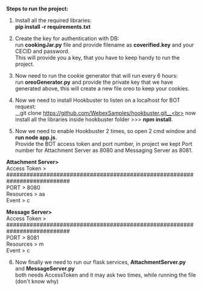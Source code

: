 __Steps to run the project:__

1. Install all the required libraries:<br>
__pip install -r requirements.txt__

2. Create the key for authentication with DB:<br>
run __cookingJar.py__ file and provide filename as __coverified.key__ and your CECID and password.<br>
This will provide you a key, that you have to keep handy to run the project.

3. Now need to run the cookie generator that will run every 6 hours:<br>
run __oreoGenerator.py__ and provide the private key that we have generated above, this will create a new file oreo to keep your cookies.

4. Now we need to install Hookbuster to listen on a localhost for BOT request:<br>
__git clone https://github.com/WebexSamples/hookbuster.git__<br>
now install all the libraries inside hookbuster folder >>> __npm install__.

5. Now we need to enable Hookbuster 2 times, so open 2 cmd window and __run node app.js__.<br>
Provide the BOT access token and port number, in project we kept Port number for Attachment Server as 8080 and Messaging Server as 8081.

__Attachment Server>__<br>
Access Token > ###########################################################################<br>
PORT > 8080<br>
Resources > aa<br>
Event > c<br>

__Message Server>__<br>
Access Token > ###########################################################################<br>
PORT > 8081<br>
Resources > m<br>
Event > c<br>

6. Now finally we need to run our flask services, __AttachmentServer.py__ and __MessageServer.py__<br>
both needs AccessToken and it may ask two times, while running the file (don't know why)